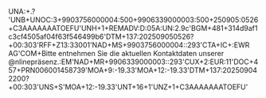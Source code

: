 UNA:+.? 'UNB+UNOC:3+9903756000004:500+9906339000003:500+250905:0526+C3AAAAAAATOEFU'UNH+1+REMADV:D:05A:UN:2.9c'BGM+481+314d9af1c3cf4505af04f63f546499b6'DTM+137:202509050526?+00:303'RFF+Z13:33001'NAD+MS+9903756000004::293'CTA+IC+:EWR AG'COM+Bitte entnehmen Sie die aktuellen Kontaktdaten unserer @nlinepräsenz.:EM'NAD+MR+9906339000003::293'CUX+2:EUR:11'DOC+457+PRN006001458739'MOA+9:-19.33'MOA+12:-19.33'DTM+137:202509042200?+00:303'UNS+S'MOA+12:-19.33'UNT+16+1'UNZ+1+C3AAAAAAATOEFU'